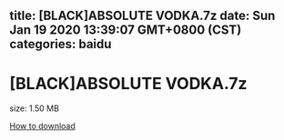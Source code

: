 
title: [BLACK]ABSOLUTE VODKA.7z
date: Sun Jan 19 2020 13:39:07 GMT+0800 (CST)    
categories: baidu
---

# [BLACK]ABSOLUTE VODKA.7z
size: 1.50 MB
 
 

[How to download](https://bpcam.bemobtrk.com/go/2ceec3aa-1ca2-46d6-b9ff-aaa5c184517c?jno=3375)